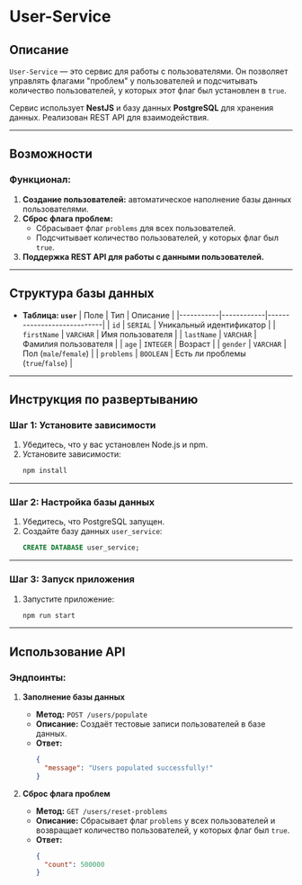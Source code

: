 # User-Service

## Описание

`User-Service` — это сервис для работы с пользователями. Он позволяет управлять флагами "проблем" у пользователей и подсчитывать количество пользователей, у которых этот флаг был установлен в `true`.

Сервис использует **NestJS** и базу данных **PostgreSQL** для хранения данных. Реализован REST API для взаимодействия.

---

## Возможности

### Функционал:
1. **Создание пользователей:** автоматическое наполнение базы данных пользователями.
2. **Сброс флага проблем:**
   - Сбрасывает флаг `problems` для всех пользователей.
   - Подсчитывает количество пользователей, у которых флаг был `true`.
3. **Поддержка REST API для работы с данными пользователей.**

---

## Структура базы данных

- **Таблица: `user`**
  | Поле      | Тип        | Описание                   |
  |-----------|------------|----------------------------|
  | `id`      | `SERIAL`   | Уникальный идентификатор   |
  | `firstName` | `VARCHAR`  | Имя пользователя           |
  | `lastName`  | `VARCHAR`  | Фамилия пользователя       |
  | `age`       | `INTEGER`  | Возраст                   |
  | `gender`    | `VARCHAR`  | Пол (`male`/`female`)      |
  | `problems`  | `BOOLEAN`  | Есть ли проблемы (`true`/`false`) |

---

## Инструкция по развертыванию

### Шаг 1: Установите зависимости

1. Убедитесь, что у вас установлен Node.js и npm.
2. Установите зависимости:
   ```bash
   npm install
   ```

---

### Шаг 2: Настройка базы данных

1. Убедитесь, что PostgreSQL запущен.
2. Создайте базу данных `user_service`:
   ```sql
   CREATE DATABASE user_service;
   ```
---

### Шаг 3: Запуск приложения

1. Запустите приложение:
   ```bash
   npm run start
   ```

---

## Использование API

### Эндпоинты:

1. **Заполнение базы данных**
   - **Метод:** `POST /users/populate`
   - **Описание:** Создаёт тестовые записи пользователей в базе данных.
   - **Ответ:**
     ```json
     {
       "message": "Users populated successfully!"
     }
     ```

2. **Сброс флага проблем**
   - **Метод:** `GET /users/reset-problems`
   - **Описание:** Сбрасывает флаг `problems` у всех пользователей и возвращает количество пользователей, у которых флаг был `true`.
   - **Ответ:**
     ```json
     {
       "count": 500000
     }
     ```

